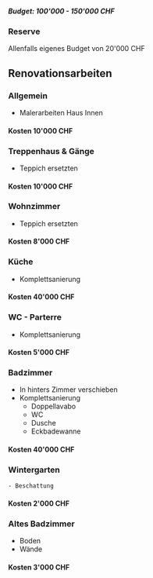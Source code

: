 ##### Budget: 100'000 - 150'000 CHF

### Reserve
Allenfalls eigenes Budget von 20'000 CHF

## Renovationsarbeiten

### Allgemein
- Malerarbeiten Haus Innen
#### Kosten 10'000 CHF
### Treppenhaus & Gänge
- Teppich ersetzten
#### Kosten 10'000 CHF
### Wohnzimmer
- Teppich ersetzten
#### Kosten 8'000 CHF
### Küche
- Komplettsanierung
#### Kosten 40'000 CHF
### WC - Parterre
- Komplettsanierung
#### Kosten 5'000 CHF
### Badzimmer
- In hinters Zimmer verschieben
- Komplettsanierung
	- Doppellavabo
	- WC
	- Dusche
	- Eckbadewanne
#### Kosten 40'000 CHF

### Wintergarten
	- Beschattung
#### Kosten 2'000 CHF

### Altes Badzimmer
- Boden
- Wände
#### Kosten 3'000 CHF